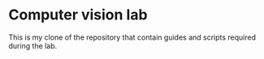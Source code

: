 # Computer vision lab

This is my clone of the repository that contain guides and scripts required during the lab.

